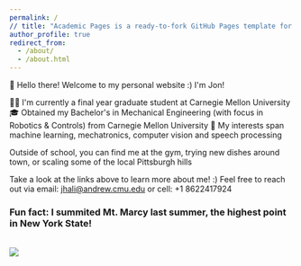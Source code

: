 ```yaml
---
permalink: /
// title: "Academic Pages is a ready-to-fork GitHub Pages template for academic personal websites"
author_profile: true
redirect_from: 
  - /about/
  - /about.html
---
```


👋 Hello there! Welcome to my personal website :) I'm Jon!


👨‍💻 I'm currently a final year graduate student at Carnegie Mellon University
🎓 Obtained my Bachelor's in Mechanical Engineering (with focus in Robotics & Controls) from Carnegie Mellon University
🔬 My interests span machine learning, mechatronics, computer vision and speech processing

Outside of school, you can find me at the gym, trying new dishes around town, or scaling some of the local Pittsburgh hills


Take a look at the links above to learn more about me! :)
Feel free to reach out via email: jhali@andrew.cmu.edu or cell: +1 8622417924


### Fun fact: I summited Mt. Marcy last summer, the highest point in New York State! 
<br/><img src='/images/IMG_8847.png'>


